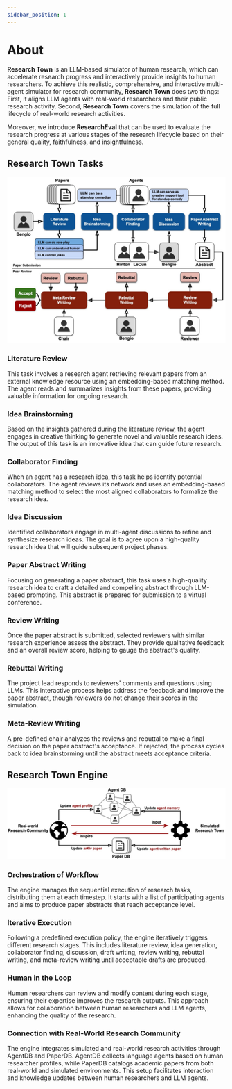```yaml
---
sidebar_position: 1
---
```


# About

**Research Town** is an LLM-based simulator  of human research, which can accelerate research
 progress and interactively provide insights to human researchers. To achieve this realistic, comprehensive, and interactive
multi-agent simulator for research community, **Research Town** does two things: First, it aligns LLM agents with real-world researchers and
 their public research activity. Second, **Research Town** covers the simulation of the full lifecycle of
 real-world research activities.

Moreover, we introduce **ResearchEval** that can
 be used to evaluate the research progress at various stages of the research lifecycle
 based on their general quality, faithfulness, and insightfulness.

## Research Town Tasks

![Docs Version Dropdown](./img/intro.jpg)

### Literature Review

This task involves a research agent retrieving relevant papers from an external knowledge resource using an embedding-based matching method. The agent reads and summarizes insights from these papers, providing valuable information for ongoing research.

### Idea Brainstorming

Based on the insights gathered during the literature review, the agent engages in creative thinking to generate novel and valuable research ideas. The output of this task is an innovative idea that can guide future research.

### Collaborator Finding

When an agent has a research idea, this task helps identify potential collaborators. The agent reviews its network and uses an embedding-based matching method to select the most aligned collaborators to formalize the research idea.

### Idea Discussion

Identified collaborators engage in multi-agent discussions to refine and synthesize research ideas. The goal is to agree upon a high-quality research idea that will guide subsequent project phases.

### Paper Abstract Writing

Focusing on generating a paper abstract, this task uses a high-quality research idea to craft a detailed and compelling abstract through LLM-based prompting. This abstract is prepared for submission to a virtual conference.

### Review Writing

Once the paper abstract is submitted, selected reviewers with similar research experience assess the abstract. They provide qualitative feedback and an overall review score, helping to gauge the abstract's quality.

### Rebuttal Writing

The project lead responds to reviewers' comments and questions using LLMs. This interactive process helps address the feedback and improve the paper abstract, though reviewers do not change their scores in the simulation.

### Meta-Review Writing

A pre-defined chair analyzes the reviews and rebuttal to make a final decision on the paper abstract's acceptance. If rejected, the process cycles back to idea brainstorming until the abstract meets acceptance criteria.

## Research Town Engine

![Docs Version Dropdown](./img/intro_2.jpg)

### Orchestration of Workflow

The engine manages the sequential execution of research tasks, distributing them at each timestep. It starts with a list of participating agents and aims to produce paper abstracts that reach acceptance level.

### Iterative Execution

Following a predefined execution policy, the engine iteratively triggers different research stages. This includes literature review, idea generation, collaborator finding, discussion, draft writing, review writing, rebuttal writing, and meta-review writing until acceptable drafts are produced.

### Human in the Loop

Human researchers can review and modify content during each stage, ensuring their expertise improves the research outputs. This approach allows for collaboration between human researchers and LLM agents, enhancing the quality of the research.

### Connection with Real-World Research Community

The engine integrates simulated and real-world research activities through AgentDB and PaperDB. AgentDB collects language agents based on human researcher profiles, while PaperDB catalogs academic papers from both real-world and simulated environments. This setup facilitates interaction and knowledge updates between human researchers and LLM agents.
